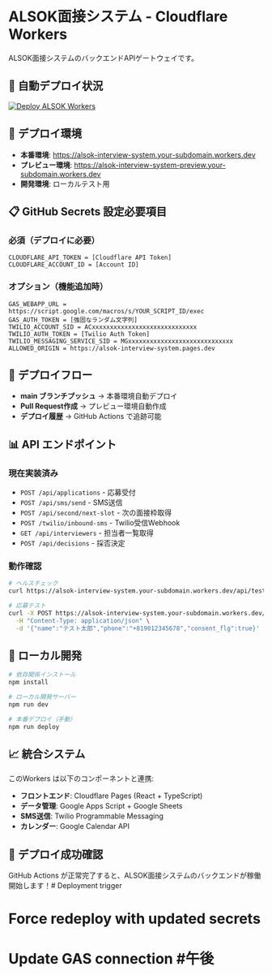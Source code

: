 # ALSOK面接システム - Cloudflare Workers

ALSOK面接システムのバックエンドAPIゲートウェイです。

## 🚀 自動デプロイ状況

[![Deploy ALSOK Workers](https://github.com/youshi-kanda/alsok-workers/actions/workflows/deploy.yml/badge.svg)](https://github.com/youshi-kanda/alsok-workers/actions/workflows/deploy.yml)

## 🎯 デプロイ環境

- **本番環境**: https://alsok-interview-system.your-subdomain.workers.dev
- **プレビュー環境**: https://alsok-interview-system-preview.your-subdomain.workers.dev
- **開発環境**: ローカルテスト用

## 📋 GitHub Secrets 設定必要項目

### 必須（デプロイに必要）
```
CLOUDFLARE_API_TOKEN = [Cloudflare API Token]
CLOUDFLARE_ACCOUNT_ID = [Account ID]
```

### オプション（機能追加時）  
```
GAS_WEBAPP_URL = https://script.google.com/macros/s/YOUR_SCRIPT_ID/exec
GAS_AUTH_TOKEN = [強固なランダム文字列]
TWILIO_ACCOUNT_SID = ACxxxxxxxxxxxxxxxxxxxxxxxxxxxxx
TWILIO_AUTH_TOKEN = [Twilio Auth Token]
TWILIO_MESSAGING_SERVICE_SID = MGxxxxxxxxxxxxxxxxxxxxxxxxxxxxx
ALLOWED_ORIGIN = https://alsok-interview-system.pages.dev
```

## 🔄 デプロイフロー

- **main ブランチプッシュ** → 本番環境自動デプロイ
- **Pull Request作成** → プレビュー環境自動作成
- **デプロイ履歴** → GitHub Actions で追跡可能

## 📊 API エンドポイント

### 現在実装済み
- `POST /api/applications` - 応募受付
- `POST /api/sms/send` - SMS送信
- `POST /api/second/next-slot` - 次の面接枠取得
- `POST /twilio/inbound-sms` - Twilio受信Webhook
- `GET /api/interviewers` - 担当者一覧取得
- `POST /api/decisions` - 採否決定

### 動作確認
```bash
# ヘルスチェック
curl https://alsok-interview-system.your-subdomain.workers.dev/api/test

# 応募テスト
curl -X POST https://alsok-interview-system.your-subdomain.workers.dev/api/applications \
  -H "Content-Type: application/json" \
  -d '{"name":"テスト太郎","phone":"+819012345678","consent_flg":true}'
```

## 🔧 ローカル開発

```bash
# 依存関係インストール
npm install

# ローカル開発サーバー
npm run dev

# 本番デプロイ（手動）
npm run deploy
```

## 📈 統合システム

このWorkers は以下のコンポーネントと連携:
- **フロントエンド**: Cloudflare Pages (React + TypeScript)
- **データ管理**: Google Apps Script + Google Sheets
- **SMS送信**: Twilio Programmable Messaging
- **カレンダー**: Google Calendar API

## 🎉 デプロイ成功確認

GitHub Actions が正常完了すると、ALSOK面接システムのバックエンドが稼働開始します！# Deployment trigger
# Force redeploy with updated secrets
# Update GAS connection #午後
